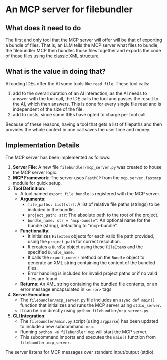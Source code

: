 # An MCP server for filebundler

## What does it need to do

The first and only tool that the MCP server will offer will be that of exporting a bundle of files. That is, an LLM tells the MCP server what files to bundle, the filebundler MCP then bundles those files together and exports the code of those files using the [classic XML structure](../../README.md#bundles).

## What is the value in doing that?

AI coding IDEs offer the AI some tools like `read file`. These tool calls:
1. add to the overall duration of an AI interaction, as the AI needs to answer with the tool call, the IDE calls the tool and passes the result to the AI, which then answers. This is done for every single file read and is independent of the size of the file.
2. add to costs, since some IDEs have opted to charge per tool call.

Because of these reasons, having a tool that gets a list of filepaths and then provides the whole context in one call saves the user time and money.

## Implementation Details

The MCP server has been implemented as follows:

1.  **Server File**: A new file `filebundler/mcp_server.py` was created to house the MCP server logic.
2.  **MCP Framework**: The server uses `FastMCP` from the `mcp.server.fastmcp` module for quick setup.
3.  **Tool Definition**:
    *   A tool named `export_file_bundle` is registered with the MCP server.
    *   **Arguments**:
        *   `file_paths: List[str]`: A list of relative file paths (strings) to be included in the bundle.
        *   `project_path: str`: The absolute path to the root of the project.
        *   `bundle_name: str = "mcp-bundle"`: An optional name for the bundle (string), defaulting to "mcp-bundle".
    *   **Functionality**:
        *   It initializes `FileItem` objects for each valid file path provided, using the `project_path` for correct resolution.
        *   It creates a `Bundle` object using these `FileItem`s and the specified `bundle_name`.
        *   It calls the `export_code()` method on the `Bundle` object to generate an XML string containing the content of the bundled files.
        *   Error handling is included for invalid project paths or if no valid files are found.
    *   **Returns**: An XML string containing the bundled file contents, or an error message encapsulated in `<error>` tags.
4.  **Server Execution**:
    *   The `filebundler/mcp_server.py` file includes an `async def main()` function that initializes and runs the MCP server using `stdio_server`.
    *   It can be run directly using `python filebundler/mcp_server.py`.
5.  **CLI Integration**:
    *   The `filebundler/main.py` script (using `argparse`) has been updated to include a new subcommand: `mcp`.
    *   Running `python -m filebundler mcp` will start the MCP server.
    *   This subcommand imports and executes the `main()` function from `filebundler.mcp_server`.

The server listens for MCP messages over standard input/output (stdio).

